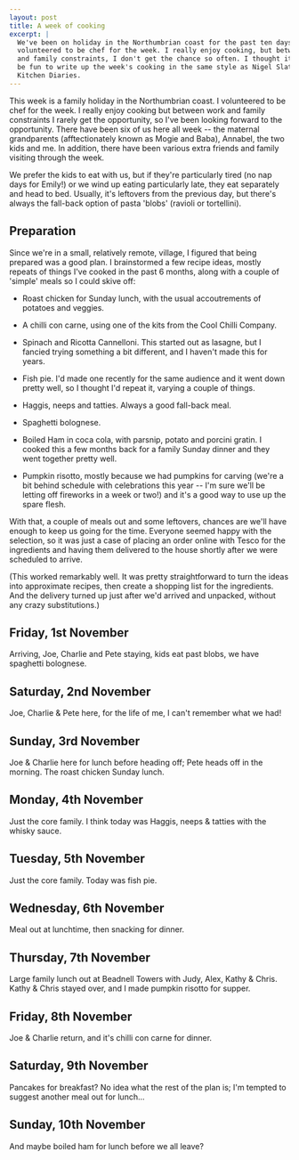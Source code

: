 ```yaml
---
layout: post
title: A week of cooking
excerpt: |
  We've been on holiday in the Northumbrian coast for the past ten days. I
  volunteered to be chef for the week. I really enjoy cooking, but between work
  and family constraints, I don't get the chance so often. I thought it would
  be fun to write up the week's cooking in the same style as Nigel Slater's
  Kitchen Diaries.
---
```

This week is a family holiday in the Northumbrian coast. I volunteered to be
chef for the week. I really enjoy cooking but between work and family
constraints I rarely get the opportunity, so I've been looking forward to the
opportunity. There have been six of us here all week -- the maternal
grandparents (afftectionately known as Mogie and Baba), Annabel, the two kids
and me. In addition, there have been various extra friends and family visiting
through the week.

We prefer the kids to eat with us, but if they're particularly tired (no nap
days for Emily!) or we wind up eating particularly late, they eat separately
and head to bed. Usually, it's leftovers from the previous day, but there's
always the fall-back option of pasta 'blobs' (ravioli or tortellini).

## Preparation

Since we're in a small, relatively remote, village, I figured that being
prepared was a good plan. I brainstormed a few recipe ideas, mostly repeats of
things I've cooked in the past 6 months, along with a couple of 'simple' meals
so I could skive off:

* Roast chicken for Sunday lunch, with the usual accoutrements of potatoes and
  veggies.

* A chilli con carne, using one of the kits from the Cool Chilli Company.

* Spinach and Ricotta Cannelloni. This started out as lasagne, but I fancied
  trying something a bit different, and I haven't made this for years.

* Fish pie. I'd made one recently for the same audience and it went down pretty
  well, so I thought I'd repeat it, varying a couple of things.

* Haggis, neeps and tatties. Always a good fall-back meal.

* Spaghetti bolognese.

* Boiled Ham in coca cola, with parsnip, potato and porcini gratin. I cooked
  this a few months back for a family Sunday dinner and they went together
  pretty well.

* Pumpkin risotto, mostly because we had pumpkins for carving (we're a bit
  behind schedule with celebrations this year -- I'm sure we'll be letting off
  fireworks in a week or two!) and it's a good way to use up the spare flesh.

With that, a couple of meals out and some leftovers, chances are we'll have
enough to keep us going for the time. Everyone seemed happy with the selection,
so it was just a case of placing an order online with Tesco for the ingredients
and having them delivered to the house shortly after we were scheduled to
arrive.

(This worked remarkably well. It was pretty straightforward to turn the ideas
into approximate recipes, then create a shopping list for the ingredients. And
the delivery turned up just after we'd arrived and unpacked, without any crazy
substitutions.)

## Friday, 1st November

Arriving, Joe, Charlie and Pete staying, kids eat past blobs, we have spaghetti
bolognese.

## Saturday, 2nd November

Joe, Charlie & Pete here, for the life of me, I can't remember what we had!

## Sunday, 3rd November

Joe & Charlie here for lunch before heading off; Pete heads off in the morning.
The roast chicken Sunday lunch.

## Monday, 4th November

Just the core family. I think today was Haggis, neeps & tatties with the whisky
sauce.

## Tuesday, 5th November

Just the core family. Today was fish pie.

## Wednesday, 6th November

Meal out at lunchtime, then snacking for dinner.

## Thursday, 7th November

Large family lunch out at Beadnell Towers with Judy, Alex, Kathy & Chris. Kathy
& Chris stayed over, and I made pumpkin risotto for supper.

## Friday, 8th November

Joe & Charlie return, and it's chilli con carne for dinner.

## Saturday, 9th November

Pancakes for breakfast? No idea what the rest of the plan is; I'm tempted to
suggest another meal out for lunch...

## Sunday, 10th November

And maybe boiled ham for lunch before we all leave?
